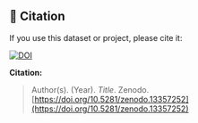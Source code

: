 
## 📖 Citation

If you use this dataset or project, please cite it:

[![DOI](https://zenodo.org/badge/DOI/10.5281/zenodo.13357252.svg)](https://doi.org/10.5281/zenodo.13357252)

**Citation:**

> Author(s). (Year). *Title*. Zenodo. [https://doi.org/10.5281/zenodo.13357252](https://doi.org/10.5281/zenodo.13357252)
